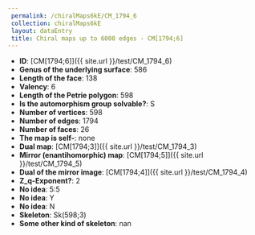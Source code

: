 ```yaml
--- 
 permalink: /chiralMaps6kE/CM_1794_6 
 collection: chiralMaps6kE
 layout: dataEntry
 title: Chiral maps up to 6000 edges - CM[1794;6]
---
```


- **ID**: [CM[1794;6]]({{ site.url }}/test/CM_1794_6)
- **Genus of the underlying surface**: 586
- **Length of the face**: 138
- **Valency**: 6
- **Length of the Petrie polygon**: 598
- **Is the automorphism group solvable?**: S
- **Number of vertices**: 598
- **Number of edges**: 1794
- **Number of faces**: 26
- **The map is self-**: none
- **Dual map**: [CM[1794;3]]({{ site.url }}/test/CM_1794_3)
- **Mirror (enantihomorphic) map**: [CM[1794;5]]({{ site.url }}/test/CM_1794_5)
- **Dual of the mirror image**: [CM[1794;4]]({{ site.url }}/test/CM_1794_4)
- **Z_q-Exponent?**: 2
- **No idea**:  5:5
- **No idea**: Y
- **No idea**: N
- **Skeleton**: Sk(598;3)
- **Some other kind of skeleton**: nan
